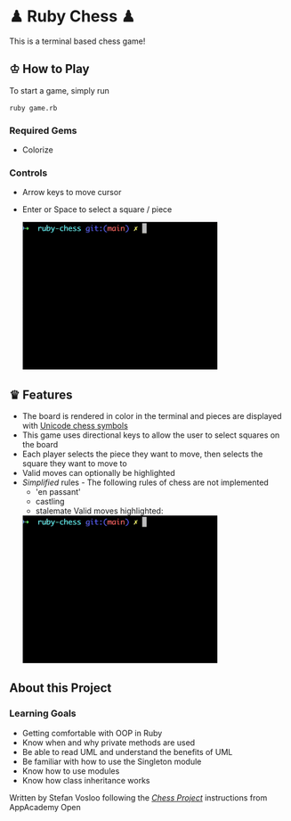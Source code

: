 # ♟ Ruby Chess ♟
This is a terminal based chess game!

## ♔ How to Play
To start a game, simply run
```
ruby game.rb
```

### Required Gems
* Colorize

### Controls
* Arrow keys to move cursor
* Enter or Space to select a square / piece

    <img width="350" alt="portfolio_view" src="/media/basic_play.gif">

## ♛ Features
* The board is rendered in color in the terminal and pieces are displayed with [Unicode chess symbols](https://en.wikipedia.org/wiki/Chess_symbols_in_Unicode)
* This game uses directional keys to allow the user to select squares on the board
* Each player selects the piece they want to move, then selects the square they want to move to
* Valid moves can optionally be highlighted
* *Simplified* rules - The following rules of chess are not implemented
  * 'en passant'
  * castling
  * stalemate
Valid moves highlighted:
  <img width="350" alt="portfolio_view" src="/media/valid_moves_highlighted.gif">

## About this Project
### Learning Goals
* Getting comfortable with OOP in Ruby
* Know when and why private methods are used
* Be able to read UML and understand the benefits of UML
* Be familiar with how to use the Singleton module
* Know how to use modules
* Know how class inheritance works

Written by Stefan Vosloo following the [*Chess Project*](https://open.appacademy.io/learn/full-stack-online/ruby/chess--part-one-) instructions from AppAcademy Open
